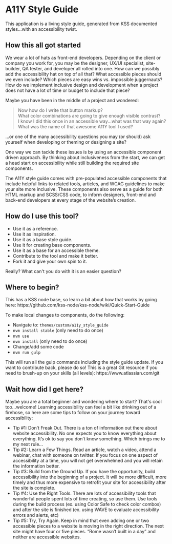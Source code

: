 <h1>A11Y Style Guide</h1>

This application is a living style guide, generated from KSS documented styles...with an accessibility twist.

<h2>How this all got started</h2>
<p>We wear a lot of hats as front-end developers. Depending on the client or company you work for, you may be the designer, UX/UI specialist, site-builder, QA tester, and developer all rolled into one. How can we possibly add the accessibility hat on top of all that? What accessible pieces should we even include? Which pieces are easy wins vs. impossible juggernauts? How do we implement inclusive design and development when a project does not have a lot of time or budget to include that piece?</p>

<p>Maybe you have been in the middle of a project and wondered:
<blockquote>Now how do I write that button markup?<br>
What color combinations are going to give enough visible contrast?<br>
I know I did this once in an accessible way...what was that way again?<br>
What was the name of that awesome A11Y tool I used?</blockquote></p>
<p>...or one of the many accessibility questions you may (or should) ask yourself when developing or theming or designing a site?</p>

<p>One way we can tackle these issues is by using an accessible component driven approach. By thinking about inclusiveness from the start, we can get a head start on accessibility while still building the required site components.</p>

<p>The A11Y style guide comes with pre-populated accessible components that include helpful links to related tools, articles, and WCAG guidelines to make your site more inclusive. These components also serve as a guide for both HTML markup and SCSS/CSS code, to inform designers, front-end and back-end developers at every stage of the website’s creation.</p>

<div class="break"></div>
<h2>How do I use this tool?</h2>
<p><ul>
<li>Use it as a reference.</li>
<li>Use it as inspiration.</li>
<li>Use it as a base style guide.</li>
<li>Use it for creating base components.</li>
<li>Use it as a base for an accessible theme.</li>
<li>Contribute to the tool and make it better.</li>
<li>Fork it and give your own spin to it.</li>
</ul></p>
<p>Really? What can't you do with it is an easier question?</p>

<div class="break"></div>
<h2>Where to begin?</h2>
<p>This has a KSS node base, so learn a bit about how that works by going here: https://github.com/kss-node/kss-node/wiki/Quick-Start-Guide</p>
<p>To make local changes to components, do the following:
<ul><li>Navigate to: <code>themes/custom/a11y_style_guide</code></li>
<li><code>nvm install stable</code> (only need to do once)</li>
<li><code>nvm use</code></li>
<li><code>nvm install</code> (only need to do once)</li>
<li>Change/add some code</li>
<li><code>nvm run gulp</code></li>
</ul><p>This will run all the gulp commands including the style guide update. If you want to contribute back, please do so! This is a great Git resource if you need to brush-up on your skills (all levels): https://www.atlassian.com/git</p></p>

<div class="break"></div>
<h2>Wait how did I get here?</h2>
<p>Maybe you are a total beginner and wondering where to start? That's cool too...welcome! Learning accessibility can feel a bit like drinking out of a firehose, so here are some tips to follow on your journey toward accessibility:
<ul>
<li>Tip #1: Don’t Freak Out. There is a ton of information out there about website accessibility. No one expects you to know everything about everything. It’s ok to say you don’t know something. Which brings me to my next rule…</li>

<li>Tip #2: Learn a Few Things. Read an article, watch a video, attend a webinar, chat with someone on twitter. If you focus on one aspect of accessibility at a time, you will not get overwhelmed and you will retain the information better.</li>

<li>Tip #3: Build from the Ground Up. If you have the opportunity, build accessibility into the beginning of a project. It will be more difficult, more timely and thus more expensive to retrofit your site for accessibility after the site is complete.</li>

<li>Tip #4: Use the Right Tools. There are lots of accessibility tools that wonderful people spent lots of time creating, so use them. Use tools during the build process (ex. using Color Safe to check color combos) and after the site is finished (ex. using WAVE to evaluate accessibility errors and alerts, etc)</li>

<li>Tip #5:  Try, Try Again. Keep in mind that even adding one or two accessible pieces to a website is moving in the right direction. The next site might have four or five pieces. “Rome wasn’t built in a day” and neither are accessible websites.</li>
</ul></p>